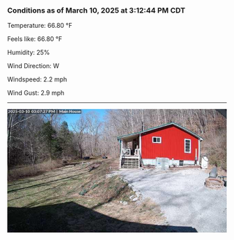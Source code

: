 ### Conditions as of March 10, 2025 at 3:12:44 PM CDT 

Temperature: 66.80 &deg;F

Feels like: 66.80 &deg;F

Humidity: 25%

Wind Direction: W

Windspeed: 2.2 mph

Wind Gust: 2.9 mph

---

<img src="./images/latest.jpeg"/>

